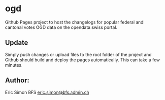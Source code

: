 # ogd

Github Pages project to host the changelogs for popular federal and cantonal votes OGD data on the opendata.swiss portal.

## Update

Simply push changes or upload files to the root folder of the project and Github should build and deploy the pages automatically. This can take a few minutes.

## Author:

Eric Simon BFS <eric.simon@bfs.admin.ch>
